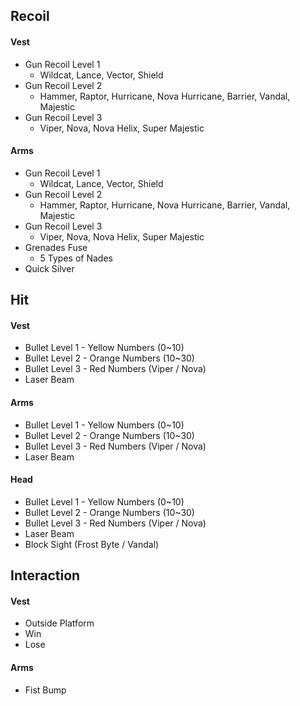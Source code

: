 ## Recoil

#### Vest

- Gun Recoil Level 1
  - Wildcat, Lance, Vector, Shield
- Gun Recoil Level 2
  - Hammer, Raptor, Hurricane, Nova Hurricane, Barrier, Vandal, Majestic
- Gun Recoil Level 3
  - Viper, Nova, Nova Helix, Super Majestic

#### Arms

- Gun Recoil Level 1
  - Wildcat, Lance, Vector, Shield
- Gun Recoil Level 2
  - Hammer, Raptor, Hurricane, Nova Hurricane, Barrier, Vandal, Majestic
- Gun Recoil Level 3
  - Viper, Nova, Nova Helix, Super Majestic
- Grenades Fuse
  - 5 Types of Nades
- Quick Silver



## Hit

#### Vest

- Bullet Level 1 - Yellow Numbers (0~10)
- Bullet Level 2 - Orange Numbers (10~30)
- Bullet Level 3 - Red Numbers (Viper / Nova)
- Laser Beam

#### Arms

- Bullet Level 1 - Yellow Numbers (0~10)
- Bullet Level 2 - Orange Numbers (10~30)
- Bullet Level 3 - Red Numbers (Viper / Nova)
- Laser Beam

#### Head

- Bullet Level 1 - Yellow Numbers (0~10)
- Bullet Level 2 - Orange Numbers (10~30)
- Bullet Level 3 - Red Numbers (Viper / Nova)
- Laser Beam
- Block Sight (Frost Byte / Vandal)



## Interaction

#### Vest

- Outside Platform
- Win
- Lose

#### Arms

- Fist Bump

